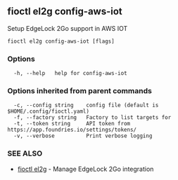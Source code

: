 ## fioctl el2g config-aws-iot

Setup EdgeLock 2Go support in AWS IOT

```
fioctl el2g config-aws-iot [flags]
```

### Options

```
  -h, --help   help for config-aws-iot
```

### Options inherited from parent commands

```
  -c, --config string    config file (default is $HOME/.config/fioctl.yaml)
  -f, --factory string   Factory to list targets for
  -t, --token string     API token from https://app.foundries.io/settings/tokens/
  -v, --verbose          Print verbose logging
```

### SEE ALSO

* [fioctl el2g](fioctl_el2g.md)	 - Manage EdgeLock 2Go integration

